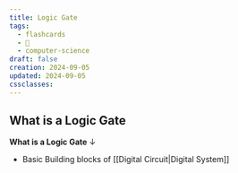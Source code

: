 ```yaml
---
title: Logic Gate
tags:
  - flashcards
  - 🌱
  - computer-science
draft: false
creation: 2024-09-05
updated: 2024-09-05
cssclasses:
---
```

## What is a Logic Gate

**What is a Logic Gate**
↓
- Basic Building blocks of [[Digital Circuit|Digital System]]
<!--SR:!2024-12-30,14,290-->
